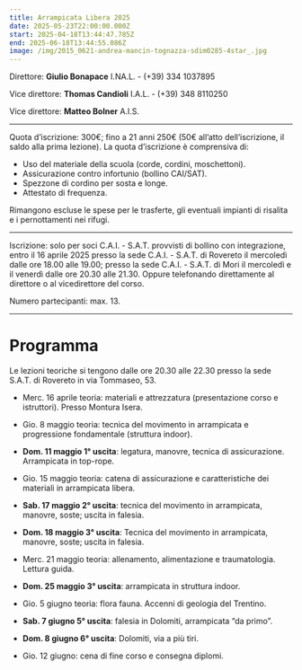 ```yaml
---
title: Arrampicata Libera 2025
date: 2025-05-23T22:00:00.000Z
start: 2025-04-18T13:44:47.785Z
end: 2025-06-18T13:44:55.086Z
image: /img/2015_0621-andrea-mancin-tognazza-sdim0285-4star_.jpg
---
```

Direttore: **Giulio Bonapace** I.NA.L. - (+39) 334 1037895

Vice direttore: **Thomas Candioli** I.A.L. - (+39) 348 8110250

Vice direttore: **Matteo Bolner** A.I.S.

---

Quota d’iscrizione: 300€; fino a 21 anni 250€
(50€ all’atto dell’iscrizione, il saldo alla prima lezione).
La quota d’iscrizione è comprensiva di:

- Uso del materiale della scuola (corde,
cordini, moschettoni).
- Assicurazione contro infortunio (bollino CAI/SAT).
- Spezzone di cordino per sosta e longe.
- Attestato di frequenza.

Rimangono escluse le spese per le trasferte, gli
eventuali impianti di risalita e i pernottamenti nei
rifugi.

---

Iscrizione: solo per soci C.A.I. - S.A.T. provvisti di bollino con integrazione, entro il 16 aprile 2025 presso la sede C.A.I. - S.A.T. di Rovereto il mercoledì dalle ore 18.00 alle 19.00; presso la sede C.A.I. - S.A.T. di Mori il mercoledì e il venerdì dalle ore 20.30 alle 21.30.
Oppure telefonando direttamente al direttore o al vicedirettore del corso.

Numero partecipanti: max. 13.

---

# Programma

Le lezioni teoriche si tengono dalle ore 20.30 alle 22.30 presso la sede S.A.T. di Rovereto in via Tommaseo, 53.

- Merc. 16 aprile teoria: materiali e attrezzatura (presentazione corso e istruttori). Presso Montura Isera.

- Gio. 8 maggio teoria: tecnica del movimento in arrampicata e progressione fondamentale (struttura indoor).

- **Dom. 11 maggio 1° uscita**: legatura, manovre, tecnica di assicurazione. Arrampicata in top-rope.

- Gio. 15 maggio teoria: catena di assicurazione e caratteristiche dei materiali in arrampicata libera.

- **Sab. 17 maggio 2° uscita**: tecnica del movimento in arrampicata, manovre, soste; uscita in falesia.

- **Dom. 18 maggio 3° uscita**: Tecnica del movimento in arrampicata, manovre, soste; uscita in falesia.

- Merc. 21 maggio teoria: allenamento, alimentazione e traumatologia. Lettura guida.

- **Dom. 25 maggio 3° uscita**: arrampicata in struttura indoor.

- Gio. 5 giugno teoria: flora fauna. Accenni di geologia del Trentino.

- **Sab. 7 giugno 5° uscita**: falesia in Dolomiti, arrampicata “da primo”.

- **Dom. 8 giugno 6° uscita**: Dolomiti, via a più tiri.

- Gio. 12 giugno: cena di fine corso e consegna diplomi.



